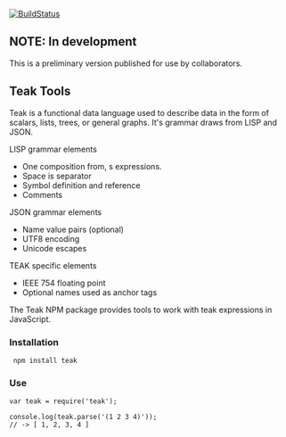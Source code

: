 [![BuildStatus](https://api.travis-ci.org/PaulAustin/teakjs.svg?branch=master)](https://travis-ci.org/PaulAustin/teakjs)

## NOTE: In development
This is a preliminary version published for use by collaborators.

## Teak Tools
Teak is a functional data language used to describe data in the form of scalars,
lists, trees, or general graphs. It's grammar draws from LISP and JSON.

LISP grammar elements
* One composition from, s expressions.
* Space is separator
* Symbol definition and reference
* Comments

JSON grammar elements
* Name value pairs (optional)
* UTF8 encoding
* Unicode escapes

TEAK specific elements
* IEEE 754 floating point
* Optional names used as anchor tags

The Teak NPM package provides tools to work with teak expressions in JavaScript.

### Installation

```
 npm install teak
```

### Use

```
var teak = require('teak');

console.log(teak.parse('(1 2 3 4)'));
// -> [ 1, 2, 3, 4 ]

```
